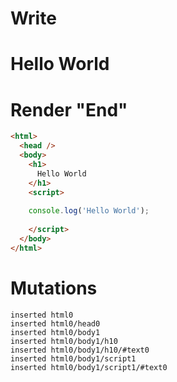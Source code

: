 # Write
  <h1>Hello World</h1><script>
      console.log('Hello World');
    </script>


# Render "End"
```html
<html>
  <head />
  <body>
    <h1>
      Hello World
    </h1>
    <script>
      
    console.log('Hello World');
  
    </script>
  </body>
</html>
```

# Mutations
```
inserted html0
inserted html0/head0
inserted html0/body1
inserted html0/body1/h10
inserted html0/body1/h10/#text0
inserted html0/body1/script1
inserted html0/body1/script1/#text0
```